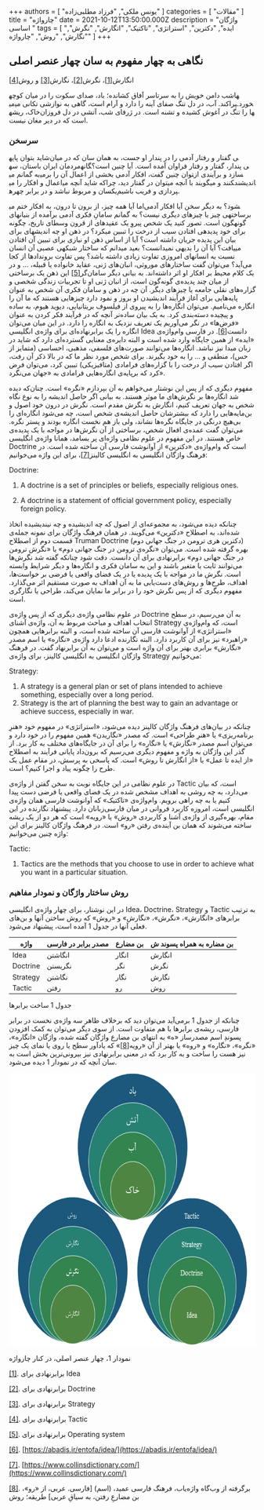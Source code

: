 +++
authors = [ "یونس ملکی", "فرزاد مطلبی‌زاده" ]
categories = [ "مقالات" ]
title = "چارواژه"
date = 2021-10-12T13:50:00.000Z
description = "واژگان اساسی "
tags = [
  "ایده",
  "دکترین",
  "استراتژی",
  "تاکتیک",
  "انگارش",
  "نگرش",
  "نگارش",
  "روش",
  "چارواژه"
]
+++

## نگاهی به چهار مفهوم به سان چهار عنصر اصلی

انگارش[\[1\]](#_ftn1)، نگرش[\[2\]](#_ftn2)، نگارش[\[3\]](#_ftn3) و روش[\[4\]](#_ftn4)

شب دامن خویش را به سرتاسر آفاق کشانده؛ باد، صدای سکوت را در میان کوچه‎ها می‎پراکند. آب، در دل تنگ صفای آینه را دارد و آرام است، گاهی به نوازشی تکانی می‎خورد. خاک، ریشه‎ها را تنگ در آغوش کشیده و تشنه است. در ژرفای شب، آتشی در دل فروزان است که در دیر مغان نیست.

### سرسخن

شاید بتوان پایه‎ی گفتار و رفتار آدمی را در پندار او جست، به همان سان که در میان مردمان ایران باستان، سه‎گانه‎ی پندار، گفتار و رفتار فراوان آمده است. آیا چنین است؟ به گمانم می‎توان چنین گفت، افکار آدمی بخشی از اعمال آن را برمی‎سازد و برآیندی از اعمال و افکار را می‎توان در گفتار دید، چراکه شاید آنچه می‎گویند با آنچه می‎کنند و می‎اندیشند یکسان و مربوط نباشد و در برابر چهره‎پردازی و فریب باشیم.

اما آیا همه چیز، از برون تا درون، به افکار ختم می‎شود؟ به دیگر سخن آیا افکار آدمی برساخته‍ی چیز یا چیزهای دیگری نیست؟ به گمانم سامانِ فکری آدمی برآمده از بنیان‍های گونه‍گون است. تصور کنید یک شخص پیروِ یک عقیده‍ای از قرون وسطای تاریخ، چگونه برای خود پدیده‍ی افتادن سیب از درخت را تببین می‍کرد؟ در ذهن او چه اندیشه‍ای برای بیان این پدیده جریان داشته است؟ آیا از اساس ذهن او نیازی برای تبیین آن افتادن می‍یافت؟ آیا آن را بدیهی نمی‍دانست؟ بعید می‍دانم که ساختار شبکه‍ی عصبی آن انسان نسبت به انسان‍های امروزی تفاوت زیادی داشته باشد؟ پس تفاوت برون‍دادها از کجا می‌آید؟ می‌توان گفت ساختارهای موروثی، انبان‌های ژنی، عقاید خانواده یا قبیله، ... و در یک کلام محیط بر افکار او اثر داشته‌اند. به بیانی دیگر سامان‌گر[\[5\]](#_ftn5) این ذهن یک برساختی از میان چند پدیده‌ی گونه‌گون است، از انبان ژنی او تا تجربیات زندگی شخصی و گزاره‌های نقلی جامعه یا چیزهای دیگر. آن چه در ذهن و سامان فکری آن شخص به عنوان پایه‌هایی برای آغاز فرآیند اندیشیدن او بروز و نمود دارد چیزهایی هستند که ما آن را انگاره می‌نامیم. می‌توان انگاره‌ها را به پیروی از فیلسوف بریتانیایی، دیوید هیوم، به ساده و پیچیده دسته‌بندی کرد. به یک بیان ساده‌تر آنچه که در فرآیند فکر کردن به عنوان &laquo;فرض‌ها&raquo; در نگر می‌آوریم یک تعریف نزدیک به انگاره را دارد. در این میان می‌توان انگاره را یک برابرنهاده‌ای برای واژه‌ی انگلیسی Idea دانست[\[6\]](#_ftn6). در فارسی وام‌واژه‌ی &laquo;ایده&raquo; از همین جایگاه وارد شده است و البته دایره‌ی معنایی گسترده‌ای دارد که شاید در زبان مبدا نیز نباشد. انگاره‌ها می‌توانند صورت‌های فلسفی، مذهبی، احساسی (متمایز از حس)، منطقی و ... را به خود بگیرند. برای شخص مورد نظر ما که در بالا ذکر آن رفت، اگر افتادن سیب از درخت را با گزاره‌های فرامادی (متافیزیکی) تببین کرد، می‌توان فرض کرد که برپایه‌ی انگاره‌هایی فرامادی به &laquo;جهان ‌می‌نگرد&raquo;.

مفهوم دیگری که از پس این نوشتار می‌خواهم به آن بپردازم &laquo;نگره&raquo; است. چنان‌که دیده شد انگاره‌ها بر نگرش‌های ما موثر هستند. به بیانی اگر حاصل اندیشه‌ را به نوع نگاه شخص به جهان تعریف کنیم، انگارش به نگرش مقدم است. نگرش در درون خود اصول و بن‌مایه‌هایی را دارد که بیشترشان حاصل اندیشه‌ی شخص است، چه می‌شود انگاره‌ای را بی‌هیچ درنگی در جایگاه نگره‌ها نشاند، ولی باز هم نخست انگاره بودند و پستر نگره. می‌توان گفت عمده‌ی افعال شخص، برساختی از آن نگرش‌ها در مواجه با یک پدیده‌ی خاص هستند. در این مفهوم در علوم نظامی واژه‌ای پر بسامد، همانا واژه‌ی انگلیسی Doctrine است که وام‌واژه‌ی &laquo;دکترین&raquo; از آوانوشت فارسی آن ساخته شده است. در فرهنگ واژگان انگلیسی به انگلیسی کالینز[\[7\]](#_ftn7)، برای این واژه می‌خوانیم:

<div align="left" dir="ltr"><p>Doctrine:</p><ol><li><p>A doctrine is a set of principles or beliefs, especially religious ones.</p></li><li><p>A doctrine is a statement of official government policy, especially foreign policy.</p></li></ol></div>

چنانکه دیده می‌شود، به مجموعه‌ای از اصول که چه اندیشیده‌ و چه نیندیشیده اتخاذ شده‌اند، به اصطلاح &laquo;دکترین&raquo; می‌گویند. در همان فرهنگ واژگان برای نمونه جمله‌ی قسمت دوم از اصطلاح Truman Doctrine (دکترین هری ترومن در جنگ جهانی دوم) بهره‌ گرفته شده است. می‌توان &laquo;نگره‌ی ترومن در جنگ جهانی دوم&raquo; یا &laquo;نگرش ترومن در جنگ جهانی دوم&raquo; برابرنهادی برای آن دانست. دقت شود چنانکه گفته شد نگرش‌ها می‌توانند ثابت یا متغیر باشند و این به سامان فکری و انگاره‌ها و دیگر شرایط وابسته است. نگرش ما در مواجه با یک پدیده یا در یک فضای واقعی یا فرضی بر خواست‌ها، اهداف، طرح‌ها و روش‌های دست‌یابی ما به آن اهداف به صورت مستقیم اثر می‌گذارد. مفهوم دیگری که از پس نگرش خود را در برابر ما نمایان می‌کند، طراحی یا نگارگری است.

در علوم نظامی واژه‌ی دیگری که از پس واژه‌ی Doctrine به آن می‌رسیم، در سطح انتخاب اهداف و مباحث مربوط به آن، واژه‌ی آشنای Strategy است، که وام‌واژه‌ی &laquo;استراتژی&raquo; از آوانوشت فارسی آن ساخته شده است، و البته برابرهایی همچون &laquo;راهبرد&raquo; نیز برای آن کاربرد دارد. البته نگارنده ادعا دارد واژه‌ی &laquo;نگاره&raquo; یا اسم مصدر &laquo;نگارش&raquo; برابری بهتر برای آن واژه است و می‌توان به آن برابرنهاد گفت. در فرهنگ واژگان انگلیسی به انگلیسی کالینز، برای واژه‌ی Strategy می‌خوانیم:

<div align="left" dir="ltr"><p>Strategy:</p><ol><li>A strategy is a general plan or set of plans intended to achieve something, especially over a long period.</li><li>Strategy is the art of planning the best way to gain an advantage or achieve success, especially in war.</li></ol></div>

چنانکه در بیان‌های فرهنگ واژگان کالینز دیده می‌شود، &laquo;استراتژی&raquo; در مفهوم خود &laquo;هنرِ برنامه‌ریزی&raquo; یا &laquo;هنرِ طراحی&raquo; است. که مصدر &laquo;نگاریدن&raquo; همین مفهوم را در خود دارد و می‌توان اسم مصدر &laquo;نگارش&raquo; یا &laquo;نگاره&raquo; را برای آن در جایگاه‌های مختلف به کار برد. از گذر این واژگان به واژه و مفهوم دیگری می‌رسیم که برون‌داد پایانی فرآیند به اصطلاح &laquo;از ایده تا عمل&raquo; یا &laquo;از انگارش تا روش&raquo; است. که پاسخی به پرسش، در مقام عمل یک طرح را چگونه پیاد و اجرا کنیم؟ است.

در علوم نظامی در این جایگاه نوبت به سخن گفتن از واژه‌ی Tactic است، که بیان می‌دارد، به چه روشی به اهداف مشخص شده در یک فضای واقعی یا فرضی دست پیدا کنیم یا به چه راهی برویم. وام‌واژه‌ی &laquo;تاکتیک&raquo; که آوانوشت فارسی همان واژه‌ی انگلیسی است، امروزه کاربرد فروانی در میان فارسی‌زبانان دارد. پیشنهاد نگارنده در این مقام، بهره‌گیری از واژه‌ی آشنا و کاربردی &laquo;روش&raquo; یا &laquo;رویه&raquo; است که هر دو از یک ریشه ساخته می‌شوند که همان بن آینده‌ی رفتن &laquo;رو&raquo; است. در فرهنگ واژگان کالینز برای این واژه چنین می‌خوانیم:

<div align="left" dir="ltr"><p>Tactic:</p><ol><li>Tactics are the methods that you choose to use in order to achieve what you want in a particular situation.</li></ol></div>

### روش ساختار واژگان و نمودار مفاهیم

در این نوشتار، برای چهار واژه‌ی انگلیسی Idea، Doctrine، Strategy و Tactic به ترتیب برابر‌های &laquo;انگارش&raquo;، &laquo;نگرش&raquo;، &laquo;نگارش&raquo; و &laquo;روش&raquo; که روش ساختن آنها و بن‌های فعلی آنها در جدول 1 آمده است، پیشنهاد می‌شود.

<table><thead><tr><th>واژه</th><th>مصدر برابر در فارسی</th><th>بن مضارع</th><th>بن مضاره به همراه پسوند ش</th></tr></thead><tbody><tr><td>Idea</td><td>انگاشتن</td><td>انگار</td><td>انگارش</td></tr><tr><td>Doctrine</td><td>نگریستن</td><td>نگر</td><td>نگرش</td></tr><tr><td>Strategy</td><td>نگاشتن</td><td>نگار</td><td>نگارش</td></tr><tr><td>Tactic</td><td>رفتن</td><td>رو</td><td>روش</td></tr></tbody></table>

جدول 1 ساخت برابرها

چنانکه از جدول 1 برمی‌آید می‌توان دید که برخلاف ظاهر سه واژه‌ی نخست در برابر فارسی، ریشه‌ی برابرها با هم متفاوت است. از سوی دیگر می‌توان به کمک افزودن پسوندِ اسم مصدرساز &laquo;ه&raquo; به انتهای بن مضارع واژگان گفته شده، واژگان &laquo;انگاره&raquo;، &laquo;نگره&raquo;، &laquo;نگاره&raquo; و &laquo;روه&raquo; یا بهتر از آن &laquo;رویه[\[8\]](#_ftn8)&raquo; که یادآور سطح یا روی یا نمای یک چیز نیز هست را ساخت و به کار برد که در معنی برابرنهادی نیز بیرونی‌ترین بخش است به سان آنچه که در نمودار 1 دیده می‌شود.

<img src="/uploads/چارواژه.png" width="672" height="556" />

نمودار 1، چهار عنصر اصلی، در کنار چارواژه

[\[1\]](#_ftnref1). برابرنهادی برای Idea

[\[2\]](#_ftnref2). برابرنهادی برای Doctrine

[\[3\]](#_ftnref3). برابرنهادی برای Strategy

[\[4\]](#_ftnref4). برابرنهادی برای Tactic

[\[5\]](#_ftnref5). برابرنهادی برای Operating system

[\[6\]](#_ftnref6). [https://abadis.ir/entofa/idea/](https://abadis.ir/entofa/idea/)

[\[7\]](#_ftnref7). [https://www.collinsdictionary.com/](https://www.collinsdictionary.com/)

[\[8\]](#_ftnref8). برگرفته از وب‌گاه واژه‌یاب، فرهنگ فارسی عمید، (اسم) \[فارسی. عربی، از &laquo;رو&raquo;، بن مضارعِ رفتن، به سیاقِ عربی\] طریقه؛ روش
